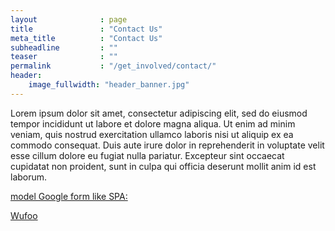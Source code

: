 ```yaml
---
layout              : page
title               : "Contact Us"
meta_title          : "Contact Us"
subheadline         : ""
teaser              : ""
permalink           : "/get_involved/contact/"
header:
    image_fullwidth: "header_banner.jpg"
---
```

Lorem ipsum dolor sit amet, consectetur adipiscing elit, sed do eiusmod tempor incididunt ut labore et dolore magna aliqua. Ut enim ad minim veniam, quis nostrud exercitation ullamco laboris nisi ut aliquip ex ea commodo consequat. Duis aute irure dolor in reprehenderit in voluptate velit esse cillum dolore eu fugiat nulla pariatur. Excepteur sint occaecat cupidatat non proident, sunt in culpa qui officia deserunt mollit anim id est laborum.

[model Google form like SPA:](http://schoolprotests.com/contribute/)

[Wufoo](http://www.wufoo.com/)